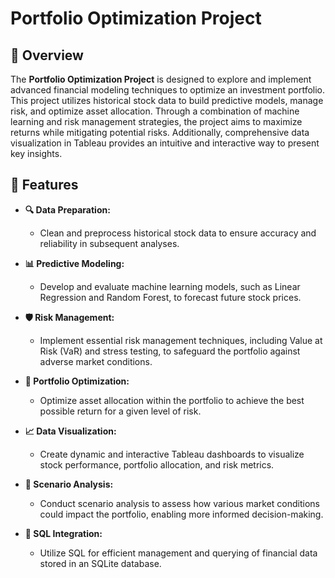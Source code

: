 # Portfolio Optimization Project

## 🌟 Overview
The **Portfolio Optimization Project** is designed to explore and implement advanced financial modeling techniques to optimize an investment portfolio. This project utilizes historical stock data to build predictive models, manage risk, and optimize asset allocation. Through a combination of machine learning and risk management strategies, the project aims to maximize returns while mitigating potential risks. Additionally, comprehensive data visualization in Tableau provides an intuitive and interactive way to present key insights.

## 🚀 Features
- **🔍 Data Preparation:** 
  - Clean and preprocess historical stock data to ensure accuracy and reliability in subsequent analyses.
  
- **📊 Predictive Modeling:** 
  - Develop and evaluate machine learning models, such as Linear Regression and Random Forest, to forecast future stock prices.
  
- **🛡️ Risk Management:** 
  - Implement essential risk management techniques, including Value at Risk (VaR) and stress testing, to safeguard the portfolio against adverse market conditions.
  
- **💼 Portfolio Optimization:** 
  - Optimize asset allocation within the portfolio to achieve the best possible return for a given level of risk.
  
- **📈 Data Visualization:** 
  - Create dynamic and interactive Tableau dashboards to visualize stock performance, portfolio allocation, and risk metrics.
  
- **🔄 Scenario Analysis:** 
  - Conduct scenario analysis to assess how various market conditions could impact the portfolio, enabling more informed decision-making.
  
- **💾 SQL Integration:** 
  - Utilize SQL for efficient management and querying of financial data stored in an SQLite database.
